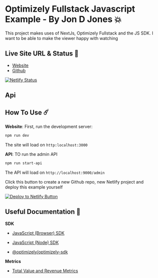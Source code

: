 # Optimizely Fullstack Javascript Example - By Jon D Jones 💥

This project makes uses of NextJs, Optimizely Fullstack and the JS SDK.  I want to be able to make the viewer happy with watching

## Live Site URL & Status 👺

- [Website](https://optimizely-demo.netlify.app/)
- [Github](https://github.com/jondjones-poc/Fullstack-demo)

[![Netlify Status](https://api.netlify.com/api/v1/badges/19b26768-2571-46e7-89b3-eefc07ec35c2/deploy-status)](https://app.netlify.com/sites/optimizely-demo/deploys)

## Api



## How To Use ☄️

**Website**: First, run the development server:

```bash
npm run dev
```

The site will load on `http:localhost:3000`

**API**:  TO run the admin API

```bash
npm run start-api
```

The API will load on `http://localhost:9000/admin`


Click this button to create a new Github repo, new Netlify project and deploy this example yourself

[![Deploy to Netlify Button](https://www.netlify.com/img/deploy/button.svg)](https://app.netlify.com/start/deploy?repository=https://github.com/jondjones-poc/Fullstack-demo)

## Useful Documentation 📄

**SDK**

- [JavaScript (Browser) SDK](https://docs.developers.optimizely.com/full-stack/docs/javascript-sdk)

- [JavaScript (Node) SDK](https://docs.developers.optimizely.com/full-stack/docs/javascript-node-sdk)

- [@optimizely/optimizely-sdk](https://www.npmjs.com/package/@optimizely/optimizely-sdk)

**Metrics**

- [Total Value and Revenue Metrics](https://support.optimizely.com/hc/en-us/articles/4410289433229-Total-value-and-other-numeric-metrics)